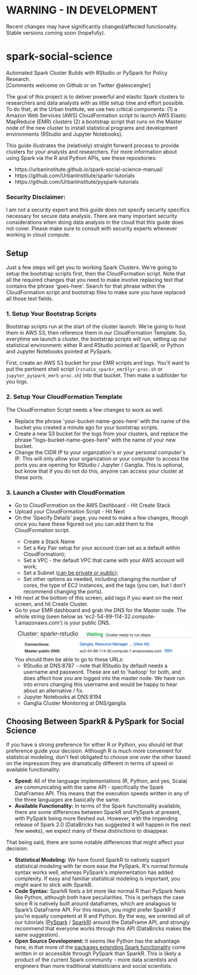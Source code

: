 
# WARNING - IN DEVELOPMENT

Recent changes may have significantly changed/affected functionality. Stable versions coming soon (hopefully).

# spark-social-science
Automated Spark Cluster Builds with RStudio or PySpark for Policy Research.<br>
[Comments welcome on Github or on Twitter @alexcengler]

The goal of this project is to deliver powerful and elastic Spark clusters to researchers and data analysts with as little setup time and effort possible. To do that, at the Urban Institute, we use two critical components: (1) a Amazon Web Services (AWS) CloudFormation script to launch AWS Elastic MapReduce (EMR) clusters (2) a bootstrap script that runs on the Master node of the new cluster to install statistical programs and development environments (RStudio and Jupyter Notebooks). 

This guide illustrates the (relatively) straight forward process to provide clusters for your analysts and researchers. For more information about using Spark via the R and Python APIs, see these repositories:

<ul>
	<li>https://urbaninstitute.github.io/spark-social-science-manual/</li>
	<li>https://github.com/UrbanInstitute/sparkr-tutorials</li>
	<li>https://github.com/UrbanInstitute/pyspark-tutorials</li>
</ul>

### Security Disclaimer:

I am not a security expert and this guide does not specify security specifics necessary for secure data analysis. There are many important security considerations when doing data analysis in the cloud that this guide does not cover. Please make sure to consult with security experts whenever working in cloud compute.


## Setup 

Just a few steps will get you to working Spark Clusters. We're going to setup the bootstrap scripts first, then the CloudFormation script. Note that all the required changes that you need to make involve replacing text that contains the phrase 'goes-here'. Search for that phrase within the CloudFormation script and bootstrap files to make sure you have replaced all those text fields.

### 1. Setup Your Bootstrap Scripts

Bootstrap scripts run at the start of the cluster launch. We're going to host them in AWS S3, then reference them in our CloudFormation Template. So, everytime we launch a cluster, the bootstrap scripts will run, setting up our statistical environment: either R and RStudio pointed at SparkR, or Python and Jupyter Notebooks pointed at PySpark.

First, create an AWS S3 bucket for your EMR scripts and logs. You'll want to put the pertinent shell script (`rstudio_sparkr_emr5lyr-proc.sh` or `jupyter_pyspark_emr5-proc.sh`) into that bucket. Then make a subfolder for you logs.

### 2. Setup Your CloudFormation Template

The CloudFormation Script needs a few changes to work as well.

<ul>
	<li>Replace the phrase 'your-bucket-name-goes-here' with the name of the bucket you created a minute ago for your bootstrap scripts.</li>
	<li>Create a new S3 bucket for the logs from your clusters, and replace the phrase "logs-bucket-name-goes-here" with the name of your new bucket.</li>
	<li>Change the CIDR IP to your organzation's or your personal computer's IP. This will only allow your organization or your computer to access the ports you are opening for RStudio / Jupyter / Ganglia. This is optional, but know that if you do not do this, <font3 color="red">anyone can access your cluster at these ports.</font3></li>
</ul>


### 3. Launch a Cluster with CloudFormation

<ul>
	<li>Go to CloudFormation on the AWS Dashboard - Hit Create Stack</li> 
	<li>Upload your CloudFormation Script - Hit Next</li>
	<li>On the 'Specify Details' page, you need to make a few changes, though once you have these figured out you can add them to the CloudFormation script.</li>
	<ul>
		<li>Create a Stack Name</li>
		<li>Set a Key Pair setup for your account (can set as a default within CloudFormation);</li>
		<li>Set a VPC - the default VPC that came with your AWS account will work;</li>
		<li>Set a Subnet (<a href="https://aws.amazon.com/about-aws/whats-new/2015/12/launch-amazon-emr-clusters-in-amazon-vpc-private-subnets/">can be private or public</a>);</li>
		<li>Set other options as needed, including changing the number of cores, the type of EC2 instances, and the tags (you can, but I don't recommend changing the ports).</li>
	</ul>
	<li>Hit next at the bottom of this screen, add tags if you want on the next screen, and hit Create Cluster.</li>
	<li>Go to your EMR dashboard and grab the DNS for the Master node. The whole string (seen below as 'ec2-54-89-114-32.compute-1.amazonaws.com') is your public DNS. <img src="./cluster-dns.png">
		<br>You should then be able to go to these URLs:
		<ul> 
			<li>RStudio at DNS:8787 - note that RStudio by default needs a username and password. These are set to 'hadoop' for both, and does affect how you are logged into the master node. We have run into errors changing this username and would be happy to hear about an alternative / fix.</li>
			<li>Jupyter Notebooks at DNS:8194</li>
			<li>Ganglia Cluster Monitoring at DNS/ganglia </li>
		</ul>
	</li>
</ul>

## Choosing Between SparkR & PySpark for Social Science

If you have a strong preference for either R or Python, you should let that preference guide your decision. Although R is much more convenient for statistical modeling, don't feel obligated to choose one over the other based on the impression they are dramatically different in terms of speed or available functionality:

<ul>
<li><b>Speed:</b> All of the language implementations (R, Python, and yes, Scala) are communicating with the same API - specifically the Spark DataFrames API. This means that the execution speeds written in any of the three languages are basically the same.</li>

<li><b>Available Functionality:</b> In terms of the Spark functionality available, there are some differences between SparkR and PySpark at present, with PySpark being more fleshed out. However, with the impending release of Spark 2.0 (DataBricks has suggested it will happen in the next few weeks), we expect many of these distinctions to disappear.</li>
</ul>

That being said, there are some notable differences that might affect your decision:

<ul>
<li><b>Statistical Modeling:</b> We have found SparkR to natively support statistical modeling with far more ease the PySpark. R's normal formula syntax works well, whereas PySpark's implementation has added complexity. If easy and familiar statistical modeling is important, you might want to stick with SparkR.</li>

<li><b>Code Syntax:</b> SparkR feels a bit more like normal R than PySpark feels like Python, although both have peculiarities. This is perhaps the case since R is natively built around dataframes, which are analagous to Spark’s DataFrame API. For this reason, you might prefer SparkR if you’re equally competent at R and Python. By the way, we oriented all of our tutorials (<a href = "https://github.com/UrbanInstitute/pyspark-tutorials">PySpark</a> / <a href="https://github.com/UrbanInstitute/sparkr-tutorials">SparkR</a>) around the DataFrame API, and strongly recommend that everyone works through this API (DataBricks makes the same suggestion).</li>

<li><b>Open Source Development:</b> It seems like Python has the advantage here, in that more of the <a href="https://spark-packages.org/">packages extending Spark functionality</a> come written in or accessible through PySpark than SparkR. This is likely a product of the current Spark community – more data scientists and engineers than more traditional statisticians and social scientists.</li>
</ul>
